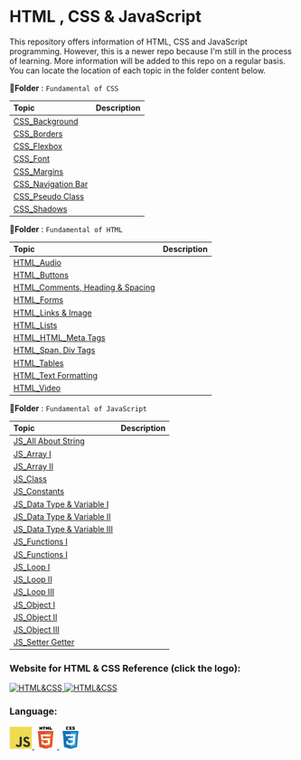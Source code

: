 <h1>HTML , CSS & JavaScript</h1>

<p>This repository offers information of HTML, CSS and JavaScript programming. However, this is a newer repo because I'm still in the process of learning. More information will be added to this repo on a regular basis. You can locate the location of each topic in the folder content below.</p>

🌟<b>Folder</b> : `Fundamental of CSS`

| Topic | Description |
| :--- | :--- |
| [CSS_Background](https://github.com/sh-dian/HTML-CSS-JavaScript/tree/main/Fundamental%20of%20CSS/Background) | |
| [CSS_Borders](https://github.com/sh-dian/HTML-CSS-JavaScript/tree/main/Fundamental%20of%20CSS/Borders) | |
| [CSS_Flexbox](https://github.com/sh-dian/HTML-CSS-JavaScript/tree/main/Fundamental%20of%20CSS/Flexbox) | |
| [CSS_Font](https://github.com/sh-dian/HTML-CSS-JavaScript/tree/main/Fundamental%20of%20CSS/Font) | |
| [CSS_Margins](https://github.com/sh-dian/HTML-CSS-JavaScript/tree/main/Fundamental%20of%20CSS/Margins) | |
| [CSS_Navigation Bar](https://github.com/sh-dian/HTML-CSS-JavaScript/tree/main/Fundamental%20of%20CSS/Navigation%20Bar) | |
| [CSS_Pseudo Class](https://github.com/sh-dian/HTML-CSS-JavaScript/tree/main/Fundamental%20of%20CSS/Pseudo%20Class) | |
| [CSS_Shadows](https://github.com/sh-dian/HTML-CSS-JavaScript/tree/main/Fundamental%20of%20CSS/Shadows) | |

🌟<b>Folder</b> : `Fundamental of HTML`

| Topic | Description |
| :--- | :--- |
| [HTML_Audio](https://github.com/sh-dian/HTML-CSS-JavaScript/blob/main/Fundamental%20of%20HTML/Audio.html)| |
| [HTML_Buttons](https://github.com/sh-dian/HTML-CSS-JavaScript/blob/main/Fundamental%20of%20HTML/Buttons.html)| |
| [HTML_Comments, Heading & Spacing](https://github.com/sh-dian/HTML-CSS-JavaScript/blob/main/Fundamental%20of%20HTML/Comments%2CHeading%2CSpacing.html)| |
| [HTML_Forms](https://github.com/sh-dian/HTML-CSS-JavaScript/blob/main/Fundamental%20of%20HTML/Forms.html)| |
| [HTML_Links & Image](https://github.com/sh-dian/HTML-CSS-JavaScript/blob/main/Fundamental%20of%20HTML/Links%20and%20Image.html)| |
| [HTML_Lists](https://github.com/sh-dian/HTML-CSS-JavaScript/blob/main/Fundamental%20of%20HTML/Lists.html)| |
| [HTML_HTML_Meta Tags](https://github.com/sh-dian/HTML-CSS-JavaScript/blob/main/Fundamental%20of%20HTML/Meta%20Tags.html)| |
| [HTML_Span, Div Tags](https://github.com/sh-dian/HTML-CSS-JavaScript/blob/main/Fundamental%20of%20HTML/Span%2C%20div%20tags.html)| |
| [HTML_Tables](https://github.com/sh-dian/HTML-CSS-JavaScript/blob/main/Fundamental%20of%20HTML/Tables.html)| |
| [HTML_Text Formatting](https://github.com/sh-dian/HTML-CSS-JavaScript/blob/main/Fundamental%20of%20HTML/Text%20Formatting.html)| |
| [HTML_Video](https://github.com/sh-dian/HTML-CSS-JavaScript/blob/main/Fundamental%20of%20HTML/Video.html)| |

🌟<b>Folder</b> : `Fundamental of JavaScript`

| Topic | Description |
| :--- | :--- |
| [JS_All About String](https://github.com/sh-dian/HTML-CSS-JavaScript/blob/main/Fundamental%20of%20JavaScript/All%20about%20String.js)| |
| [JS_Array I](https://github.com/sh-dian/HTML-CSS-JavaScript/blob/main/Fundamental%20of%20JavaScript/Arrays%20I.js)| |
| [JS_Array II](https://github.com/sh-dian/HTML-CSS-JavaScript/blob/main/Fundamental%20of%20JavaScript/Arrays%20II.js)| |
| [JS_Class](https://github.com/sh-dian/HTML-CSS-JavaScript/blob/main/Fundamental%20of%20JavaScript/Class.js)| |
| [JS_Constants](https://github.com/sh-dian/HTML-CSS-JavaScript/blob/main/Fundamental%20of%20JavaScript/Constants%20I.js)| |
| [JS_Data Type & Variable I](https://github.com/sh-dian/HTML-CSS-JavaScript/blob/main/Fundamental%20of%20JavaScript/Data%20Type%20%26%20Variable%20I%20(let).js)| |
| [JS_Data Type & Variable II](https://github.com/sh-dian/HTML-CSS-JavaScript/blob/main/Fundamental%20of%20JavaScript/Data%20Type%20%26%20Variable%20II%20(var).js)| |
| [JS_Data Type & Variable III](https://github.com/sh-dian/HTML-CSS-JavaScript/blob/main/Fundamental%20of%20JavaScript/Data%20Type%20%26%20Variable%20III.js)| |
| [JS_Functions I](https://github.com/sh-dian/HTML-CSS-JavaScript/blob/main/Fundamental%20of%20JavaScript/Functions%20I.js)| |
| [JS_Functions I](https://github.com/sh-dian/HTML-CSS-JavaScript/blob/main/Fundamental%20of%20JavaScript/Functions%20II%20(Global%20Scope).js)| |
| [JS_Loop I](https://github.com/sh-dian/HTML-CSS-JavaScript/blob/main/Fundamental%20of%20JavaScript/Loop%20I%20(While).js)| |
| [JS_Loop II](https://github.com/sh-dian/HTML-CSS-JavaScript/blob/main/Fundamental%20of%20JavaScript/Loop%20II%20(For).js)| |
| [JS_Loop III](https://github.com/sh-dian/HTML-CSS-JavaScript/blob/main/Fundamental%20of%20JavaScript/Loop%20III%20(Do..While).js)| |
| [JS_Object I](https://github.com/sh-dian/HTML-CSS-JavaScript/blob/main/Fundamental%20of%20JavaScript/Object%20I.js)| |
| [JS_Object II](https://github.com/sh-dian/HTML-CSS-JavaScript/blob/main/Fundamental%20of%20JavaScript/Object%20II.js)| |
| [JS_Object III](https://github.com/sh-dian/HTML-CSS-JavaScript/blob/main/Fundamental%20of%20JavaScript/Object%20III.js)| |
| [JS_Setter Getter](https://github.com/sh-dian/HTML-CSS-JavaScript/blob/main/Fundamental%20of%20JavaScript/Setter%20Getter.js)| |

<h3 align="left">Website for HTML & CSS Reference (click the logo):</h3>
<a href="https://www.youtube.com/watch?v=cyuzt1Dp8X8" target="_blank" rel="noreferrer"> <img src="https://assets.stickpng.com/thumbs/580b57fcd9996e24bc43c545.png" alt="HTML&CSS" width="45" height="45"/> </a>
<a href="https://www.w3schools.com/html/default.asp" target="_blank" rel="noreferrer"> <img src="https://upload.wikimedia.org/wikipedia/commons/thumb/a/a0/W3Schools_logo.svg/2175px-W3Schools_logo.svg.png" alt="HTML&CSS" width="43" height="43"/> </a>

<h3 align="left">Language:</h3>
 <a href="https://developer.mozilla.org/en-US/docs/Web/JavaScript" target="_blank" rel="noreferrer"> <img src="https://raw.githubusercontent.com/devicons/devicon/master/icons/javascript/javascript-original.svg" alt="javascript" width="40" height="40"/> </a>
 <a href="https://www.w3schools.com/css/" target="_blank" rel="noreferrer"><a href="https://www.w3.org/html/" target="_blank" rel="noreferrer"> <img src="https://raw.githubusercontent.com/devicons/devicon/master/icons/html5/html5-original-wordmark.svg" alt="html5" width="40" height="40"/> </a> 
   <a href="https://www.w3schools.com/css/" target="_blank" rel="noreferrer"> <img src="https://raw.githubusercontent.com/devicons/devicon/master/icons/css3/css3-original-wordmark.svg" alt="css3" width="40" height="40"/> </a>
